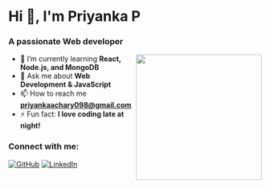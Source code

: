 # Hi 👋, I'm Priyanka P

### A passionate Web developer 

<img src="https://github.com/user-attachments/assets/3274b451-796f-46be-9b7b-4a7066ab6dc0" width="250" align="right">

- 🌱 I’m currently learning **React, Node.js, and MongoDB**
- 💬 Ask me about **Web Development & JavaScript**
- 📫 How to reach me **priyankaachary098@gmail.com**
- ⚡ Fun fact: **I love coding late at night!**

### Connect with me:
[![GitHub](https://img.shields.io/badge/GitHub-000?style=for-the-badge&logo=github)](https://github.com/Priyankaachary098)
[![LinkedIn](https://img.shields.io/badge/LinkedIn-0077B5?style=for-the-badge&logo=linkedin)](https://linkedin.com/in/priyanka-p-a5a15930b)
